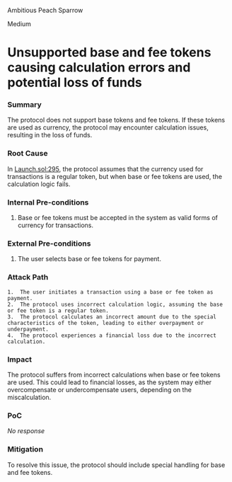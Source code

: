 Ambitious Peach Sparrow

Medium

# Unsupported base and fee tokens causing calculation errors and potential loss of funds

### Summary

The protocol does not support base tokens and fee tokens. If these tokens are used as currency, the protocol may encounter calculation issues, resulting in the loss of funds.

### Root Cause

In [Launch.sol:295](https://github.com/sherlock-audit/2025-02-rova/blob/53fb6d71d253676bfbd00926e8f217f40c62d8c5/rova-contracts/src/Launch.sol#L295), the protocol assumes that the currency used for transactions is a regular token, but when base or fee tokens are used, the calculation logic fails.

### Internal Pre-conditions

1.	Base or fee tokens must be accepted in the system as valid forms of currency for transactions.

### External Pre-conditions

1.	The user selects base or fee tokens for payment.

### Attack Path

	1.	The user initiates a transaction using a base or fee token as payment.
	2.	The protocol uses incorrect calculation logic, assuming the base or fee token is a regular token.
	3.	The protocol calculates an incorrect amount due to the special characteristics of the token, leading to either overpayment or underpayment.
	4.	The protocol experiences a financial loss due to the incorrect calculation.

### Impact

The protocol suffers from incorrect calculations when base or fee tokens are used. This could lead to financial losses, as the system may either overcompensate or undercompensate users, depending on the miscalculation.

### PoC

_No response_

### Mitigation

To resolve this issue, the protocol should include special handling for base and fee tokens.